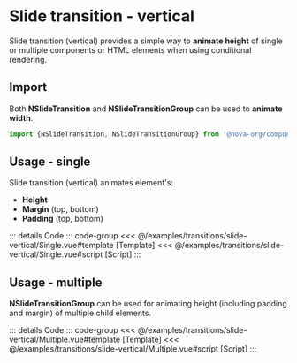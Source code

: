 <script setup>
import DisplayContainer from '../examples/partials/DisplayContainer.vue'

import Single from '../examples/transitions/slide-vertical/Single.vue'
import Multiple from '../examples/transitions/slide-vertical/Multiple.vue'
</script>

# Slide transition - vertical

Slide transition (vertical) provides a simple way to **animate height** of single or multiple components or HTML elements when
using conditional rendering.

## Import

Both **NSlideTransition** and **NSlideTransitionGroup** can be used to **animate width**.

```ts
import {NSlideTransition, NSlideTransitionGroup} from '@nova-org/components'
```

## Usage - single

Slide transition (vertical) animates element's:

- **Height**
- **Margin** (top, bottom)
- **Padding** (top, bottom)

[//]: # (TODO: Add animating flex - or wrap single into separate DIV)

<display-container vertical>
    <single/>
</display-container>

::: details Code
::: code-group
<<< @/examples/transitions/slide-vertical/Single.vue#template [Template]
<<< @/examples/transitions/slide-vertical/Single.vue#script [Script]
:::

## Usage - multiple

**NSlideTransitionGroup** can be used for animating height (including padding and margin) of multiple child elements.


<display-container vertical>
    <multiple/>
</display-container>

::: details Code
::: code-group
<<< @/examples/transitions/slide-vertical/Multiple.vue#template [Template]
<<< @/examples/transitions/slide-vertical/Multiple.vue#script [Script]
:::
